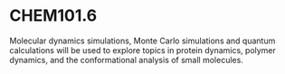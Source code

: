 # CHEM101.6
Molecular dynamics simulations, Monte Carlo simulations and quantum calculations will be used to explore topics in protein dynamics, polymer dynamics, and the conformational analysis of small molecules.
